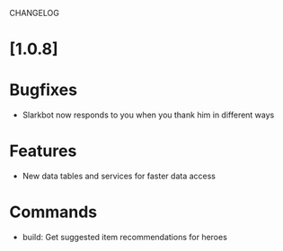 
CHANGELOG

# [1.0.8]

# Bugfixes
- Slarkbot now responds to you when you thank him in different ways

# Features
- New data tables and services for faster data access

# Commands
- build: Get suggested item recommendations for heroes
